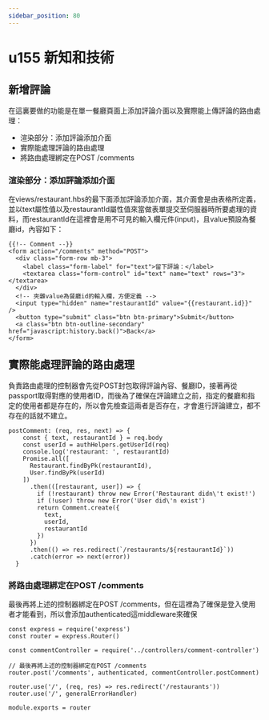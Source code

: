 ```yaml
---
sidebar_position: 80
---
```


# u155 新知和技術


## 新增評論
在這裏要做的功能是在單一餐廳頁面上添加評論介面以及實際能上傳評論的路由處理：
  - 渲染部分：添加評論添加介面
  - 實際能處理評論的路由處理
  - 將路由處理綁定在POST /comments


### 渲染部分：添加評論添加介面
在views/restaurant.hbs的最下面添加評論添加介面，其介面會是由表格所定義，並以text屬性值以及restaurantId屬性值來當做表單提交至伺服器時所要處理的資料，而restaurantId在這裡會是用不可見的輸入欄元件(input)，且value預設為餐廳id，內容如下：
```
{{!-- Comment --}}
<form action="/comments" method="POST">
  <div class="form-row mb-3">
    <label class="form-label" for="text">留下評論：</label>
    <textarea class="form-control" id="text" name="text" rows="3"></textarea>
  </div>
  <!-- 夾雜value為餐廳id的輸入欄，方便定義 -->
  <input type="hidden" name="restaurantId" value="{{restaurant.id}}" />
  <button type="submit" class="btn btn-primary">Submit</button>
  <a class="btn btn-outline-secondary" href="javascript:history.back()">Back</a>
</form>
```
## 實際能處理評論的路由處理
負責路由處理的控制器會先從POST封包取得評論內容、餐廳ID，接著再從passport取得對應的使用者ID，而後為了確保在評論建立之前，指定的餐廳和指定的使用者都是存在的，所以會先檢查這兩者是否存在，才會進行評論建立，都不存在的話就不建立。

```
postComment: (req, res, next) => {
    const { text, restaurantId } = req.body
    const userId = authHelpers.getUserId(req)
    console.log('restaurant: ', restaurantId)
    Promise.all([
      Restaurant.findByPk(restaurantId),
      User.findByPk(userId)
    ])
      .then(([restaurant, user]) => {
        if (!restaurant) throw new Error('Restaurant didn\'t exist!')
        if (!user) throw new Error('User did\'n exist')
        return Comment.create({
          text,
          userId,
          restaurantId
        })
      })
      .then(() => res.redirect(`/restaurants/${restaurantId}`))
      .catch(error => next(error))
  }
```

### 將路由處理綁定在POST /comments
最後再將上述的控制器綁定在POST /comments，但在這裡為了確保是登入使用者才能看到，所以會添加authenticated這middleware來確保

```
const express = require('express')
const router = express.Router()

const commentController = require('../controllers/comment-controller')

// 最後再將上述的控制器綁定在POST /comments
router.post('/comments', authenticated, commentController.postComment)

router.use('/', (req, res) => res.redirect('/restaurants'))
router.use('/', generalErrorHandler)

module.exports = router
```